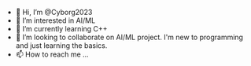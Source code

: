 - 👋 Hi, I’m @Cyborg2023
- 👀 I’m interested in AI/ML
- 🌱 I’m currently learning C++
- 💞️ I’m looking to collaborate on AI/ML project. I'm new to programming and just learning the basics.
- 📫 How to reach me ...

<!---
Cyborg2023/Cyborg2023 is a ✨ special ✨ repository because its `README.md` (this file) appears on your GitHub profile.
You can click the Preview link to take a look at your changes.
--->
